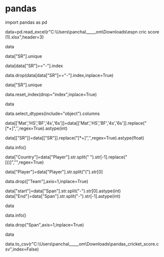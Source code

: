 # pandas
import pandas as pd

data=pd.read_excel(r"C:\Users\panchal_____om\Downloads\espn cric score (1).xlsx",header=3)



data

data["SR"].unique

data[data["SR"]=="-"].index

data.drop(data[data["SR"]=="-"].index,inplace=True)

data["SR"].unique

data.reset_index(drop="index",inplace=True)

data

data.select_dtypes(include="object").columns

data[['Mat','HS','BF','4s','6s']]=data[['Mat','HS','BF','4s','6s']].replace("[*+]",'',regex=True).astype(int)

data[["SR"]]=data[["SR"]].replace("[*+]",'',regex=True).astype(float)

data.info()

data["Country"]=data["Player"].str.split(" ").str[-1].replace("[()]","",regex=True)

data["Player"]=data["Player"].str.split("(").str[0]

data.drop(["Team"],axis=1,inplace=True)

data["start"]=data["Span"].str.split("-").str[0].astype(int)
data["End"]=data["Span"].str.split("-").str[-1].astype(int)

data

data.info()

data.drop("Span",axis=1,inplace=True)

data



data.to_csv(r"C:\Users\panchal_____om\Downloads\pandas_cricket_score.csv",index=False)



